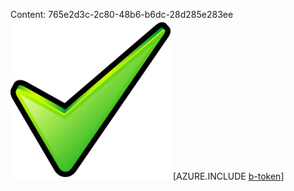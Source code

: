 Content: 765e2d3c-2c80-48b6-b6dc-28d285e283ee![image](70540d97-9804-45ab-a0e7-73bf91702b72.png)
[AZURE.INCLUDE [b-token](35a2f0c0-e1c8-4eda-a52e-3ecfd102412c.md)]
